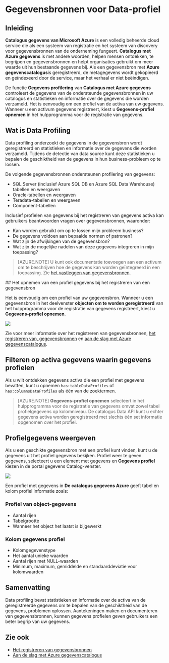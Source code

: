 <properties
    pageTitle="Hoe u gegevensbronnen voor Data-profiel"
    description="Markering voor het opnemen van profielen van tabel - en kolomniveau gegevens bij het registreren van gegevensbronnen in Azure catalogus met gegevens en profielen van gegevens gebruiken om u te begrijpen gegevensbronnen artikel."
    services="data-catalog"
    documentationCenter=""
    authors="spelluru"
    manager="NA"
    editor=""
    tags=""/>
<tags
    ms.service="data-catalog"
    ms.devlang="NA"
    ms.topic="article"
    ms.tgt_pltfrm="NA"
    ms.workload="data-catalog"
    ms.date="09/13/2016"
    ms.author="spelluru"/>

# <a name="data-profile-data-sources"></a>Gegevensbronnen voor Data-profiel

## <a name="introduction"></a>Inleiding

**Catalogus gegevens van Microsoft Azure** is een volledig beheerde cloud service die als een systeem van registratie en het systeem van discovery voor gegevensbronnen van de onderneming fungeert. **Catalogus met Azure gegevens** is met andere woorden, helpen mensen ontdekken, te begrijpen en gegevensbronnen en helpt organisaties gebruikt om meer waarde uit hun bestaande gegevens bij. Als een gegevensbron met **Azure gegevenscatalogus**is geregistreerd, de metagegevens wordt gekopieerd en geïndexeerd door de service, maar het verhaal er niet beëindigen.

De functie **Gegevens profilering** van **Catalogus met Azure gegevens** controleert de gegevens van de ondersteunde gegevensbronnen in uw catalogus en statistieken en informatie over de gegevens die worden verzameld. Het is eenvoudig om een profiel van de activa van uw gegevens. Wanneer u een activum gegevens registreert, kiest u **Gegevens-profiel opnemen** in het hulpprogramma voor de registratie van gegevens.

## <a name="what-is-data-profiling"></a>Wat is Data Profiling

Data profiling onderzoekt de gegevens in de gegevensbron wordt geregistreerd en statistieken en informatie over de gegevens die worden verzameld. Tijdens de detectie van data source kunt deze statistieken u bepalen de geschiktheid van de gegevens in hun business-probleem op te lossen.

<!-- In [How to discover data sources](data-catalog-how-to-discover.md), you learn about **Azure Data Catalog's** extensive search capabilities including searching for data assets that have a profile. See [How to include a data profile when registering a data source](#howto). -->

De volgende gegevensbronnen ondersteunen profilering van gegevens:

- SQL Server (inclusief Azure SQL DB en Azure SQL Data Warehouse) tabellen en weergaven
- Oracle-tabellen en weergaven
- Teradata-tabellen en weergaven
- Component-tabellen

Inclusief profielen van gegevens bij het registreren van gegevens activa kan gebruikers beantwoorden vragen over gegevensbronnen, waaronder:

-   Kan worden gebruikt om op te lossen mijn probleem business?
-   De gegevens voldoen aan bepaalde normen of patronen?
-   Wat zijn de afwijkingen van de gegevensbron?
-   Wat zijn de mogelijke nadelen van deze gegevens integreren in mijn toepassing?

> [AZURE.NOTE] U kunt ook documentatie toevoegen aan een activum om te beschrijven hoe de gegevens kan worden geïntegreerd in een toepassing. Zie [het vastleggen van gegevensbronnen](data-catalog-how-to-documentation.md).


<a name="howto"/>
## <a name="how-to-include-a-data-profile-when-registering-a-data-source"></a>Het opnemen van een profiel gegevens bij het registreren van een gegevensbron

Het is eenvoudig om een profiel van uw gegevensbron. Wanneer u een gegevensbron in het deelvenster **objecten om te worden geregistreerd** van het hulpprogramma voor de registratie van gegevens registreert, kiest u **Gegevens-profiel opnemen**.

![](media\data-catalog-data-profile\data-catalog-register-profile.png)

Zie voor meer informatie over het registreren van gegevensbronnen, [het registreren van, gegevensbronnen](data-catalog-how-to-register.md) en [aan de slag met Azure gegevenscatalogus](data-catalog-get-started.md).


## <a name="filtering-on-data-assets-that-include-data-profiles"></a>Filteren op activa gegevens waarin gegevens profielen
Als u wilt ontdekken gegevens activa die een profiel met gegevens bevatten, kunt u opnemen `has:tableDataProfiles` of `has:columnsDataProfiles` als één van de zoektermen.

> [AZURE.NOTE] **Gegevens-profiel opnemen** selecteert in het hulpprogramma voor de registratie van gegevens omvat zowel tabel profielgegevens op kolomniveau. De catalogus Data API kunt u echter gegevens activa worden geregistreerd met slechts één set informatie opgenomen over het profiel.

## <a name="viewing-data-profile-information"></a>Profielgegevens weergeven

Als u een geschikte gegevensbron met een profiel kunt vinden, kunt u de gegevens uit het profiel gegevens bekijken. Profiel weer te geven gegevens, selecteert u een element met gegevens en **Gegevens profiel** kiezen in de portal gegevens Catalog-venster.

![](media\data-catalog-data-profile\data-catalog-view.png)

Een profiel met gegevens in **De catalogus gegevens Azure** geeft tabel en kolom profiel informatie zoals:

### <a name="object-data-profile"></a>Profiel van object-gegevens

-   Aantal rijen
-   Tabelgrootte
-   Wanneer het object het laatst is bijgewerkt

### <a name="column-data-profile"></a>Kolom gegevens profiel

- Kolomgegevenstype
- Het aantal unieke waarden
- Aantal rijen met NULL-waarden
- Minimum, maximum, gemiddelde en standaarddeviatie voor kolomwaarden

## <a name="summary"></a>Samenvatting
Data profiling bevat statistieken en informatie over de activa van de geregistreerde gegevens om te bepalen van de geschiktheid van de gegevens, problemen oplossen. Aantekeningen maken en documenteren van gegevensbronnen, kunnen gegevens profielen geven gebruikers een beter begrip van uw gegevens.


## <a name="see-also"></a>Zie ook
-   [Het registreren van gegevensbronnen](data-catalog-how-to-register.md)
-   [Aan de slag met Azure gegevenscatalogus](data-catalog-get-started.md)
